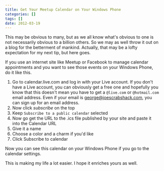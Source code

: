 ```yaml
---
title: Get Your Meetup Calendar on Your Windows Phone
categories: []
tags: []
date: 2012-03-19
---
```


This may be obvious to many, but as we all know what's obvious to one is not necessarily obvious to a billion others. So we may as well throw it out on a blog for the betterment of mankind. Actually, that may be a lofty expectation for my next tip, but here goes.

If you use an internet site like Meetup or Facebook to manage calendar appointments and you want to see those events on your Windows Phone, do it like this.

1.  Go to calendar.live.com and log in with your Live account. If you don't have a Live account, you can obviously get a free one and hopefully you know that this doesn't mean you have to get a `@live.com` or `@hotmail.com` email address. Even if your email is [george@joescrabshack.com](mailto:george@joescrabshack.com), you can sign up for an email address.
2.  Now click _subscribe_ on the top
3.  Keep `Subscribe to a public calendar` selected
4.  Now go get the URL to the .ics file published by your site and paste it into the Calendar URL
5.  Give it a name
6.  Choose a color and a charm if you'd like
7.  Click Subscribe to calendar

Now you can see this calendar on your Windows Phone if you go to the calendar settings.

This is making my life a lot easier. I hope it enriches yours as well.